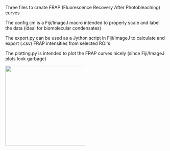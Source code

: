 Three files to create FRAP (Fluorescence Recovery After Photobleaching) curves

The config.ijm is a Fiji/ImageJ macro intended to properly scale and label the data (ideal for biomolecular condensates)

The export.py can be used as a Jython script in Fiji/ImageJ to calculate and export (.csv) FRAP intensities from selected ROI's

The plotting.py is intended to plot the FRAP curves nicely (since Fiji/ImageJ plots look garbage)


<img src="https://github.com/Phaips/DropletFRAP/assets/103127272/791cf532-677c-4ef7-9e59-ba97083bf122" width="250" height="250">
